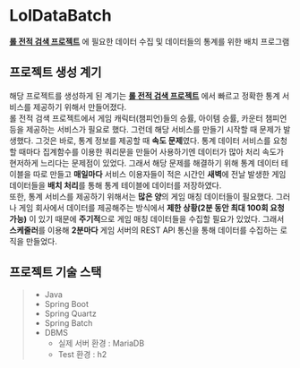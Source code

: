  # LolDataBatch

**[롤 전적 검색 프로젝트](https://github.com/kyo705/LolSearcher#lolsearcher)** 에 필요한 데이터 수집 및 데이터들의 통계를 위한 배치 프로그램

프로젝트 생성 계기
-------------------
해당 프로젝트를 생성하게 된 계기는 **[롤 전적 검색 프로젝트](https://github.com/kyo705/LolSearcher#lolsearcher)** 에서 빠르고 정확한 통계 서비스를 제공하기 위해서 만들어졌다.   
롤 전적 검색 프로젝트에서 게임 캐릭터(챔피언)들의 승률, 아이템 승률, 카운터 챔피언 등을 제공하는 서비스가 필요로 했다. 
 그런데 해당 서비스를 만들기 시작할 때 문제가 발생했다. 그것은 바로, 통계 정보를 제공할 때 **속도 문제**였다. 통계 데이터 서비스를 요청할 때마다 집계함수를 이용한 쿼리문을 만들어 사용하기엔 데이터가 많아 처리 속도가 현저하게 느리다는 문제점이 있었다. 그래서 해당 문제를 해결하기 위해 통계 데이터 테이블을 따로 만들고 **매일마다** 서비스 이용자들이 적은 시간인 **새벽**에 전날 발생한 게임 데이터들을 **배치 처리**를 통해 통계 테이블에 데이터를 저장하였다.   
 또한, 통계 서비스를 제공하기 위해서는 **많은 양**의 게임 매칭 데이터들이 필요했다. 그러나 게임 회사에서 데이터를 제공해주는 방식에서 **제한 상황(2분 동안 최대 100회 요청 가능)** 이 있기 때문에 **주기적**으로 게임 매칭 데이터들을 수집할 필요가 있었다. 그래서 **스케줄러**를 이용해 **2분마다** 게임 서버의 REST API 통신을 통해 데이터를 수집하는 로직을 만들었다.   

프로젝트 기술 스택
-----------------
> - Java
> - Spring Boot
> - Spring Quartz
> - Spring Batch
> - DBMS 
>   - 실제 서버 환경 : MariaDB
>   - Test 환경 : h2
